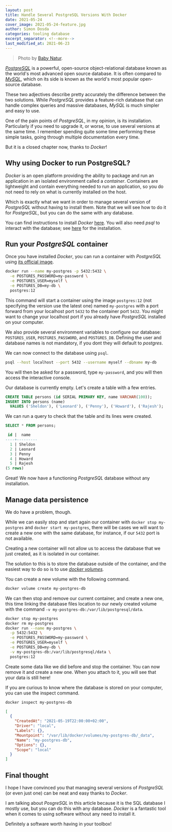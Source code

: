 ```yaml
---
layout: post
title: Handle Several PostgreSQL Versions With Docker
date: 2021-05-24
cover_image: 2021-05-24-feature.jpg
author: Simon Dosda
categories: tooling database
excerpt_separator: <!--more-->
last_modified_at: 2021-06-23
---
```


> Photo by [Baby Natur](https://unsplash.com/@babynatur).

_[PostgreSQL](https://www.postgresql.org/)_ is a powerful, open-source object-relational database known as the world's most advanced open source database. It is often compared to _[MySQL](https://www.mysql.com/fr/)_, which on its side is known as the world's most popular open-source database.

<!--more-->

These two adjectives describe pretty accurately the difference between the two solutions. While _PostgreSQL_ provides a feature-rich database that can handle complex queries and massive databases, _MySQL_ is much simpler and easy to use.

One of the pain points of _PostgreSQL_, in my opinion, is its installation. Particularly if you need to upgrade it, or worse, to use several versions at the same time. I remember spending quite some time performing these simple tasks, going through multiple documentation every time.

But it is a closed chapter now, thanks to _Docker_!

## Why using Docker to run PostgreSQL?

_Docker_ is an open platform providing the ability to package and run an application in an isolated environment called a _container_. Containers are lightweight and contain everything needed to run an application, so you do not need to rely on what is currently installed on the host.

Which is exactly what we want in order to manage several version of _PostgreSQL_ without having to install them. Note that we will see how to do it for _PostgreSQL_, but you can do the same with any database.

You can find instructions to install _Docker_ [here](https://docs.docker.com/get-docker/). You will also need _psql_ to interact with the database; see [here](https://blog.timescale.com/tutorials/how-to-install-psql-on-mac-ubuntu-debian-windows/) for the installation.

## Run your _PostgreSQL_ container

Once you have installed _Docker_, you can run a container with _PostgreSQL_ using [its official image](https://hub.docker.com/_/postgres).

```bash
docker run --name my-postgres -p 5432:5432 \
  -e POSTGRES_PASSWORD=my-password \
  -e POSTGRES_USER=myself \
  -e POSTGRES_DB=my-db \
  postgres:12
```

This command will start a container using the image `postgres:12` (not specifying the version use the latest one) named `my-postgres` with a port forward from your localhost port `5432` to the container port `5432`. You might want to change your localhost port if you already have _PostgreSQL_ installed on your computer.

We also provide several environment variables to configure our database: `POSTGRES_USER`, `POSTGRES_PASSWORD`, and `POSTGRES_DB`. Defining the user and database names is not mandatory, if you dont they will default to _postgres_.

We can now connect to the database using `psql`.

```bash
psql --host localhost --port 5432 --username myself --dbname my-db
```

You will then be asked for a password, type `my-password`, and you will then access the interactive console.

Our database is currently empty. Let's create a table with a few entries.

```sql
CREATE TABLE persons (id SERIAL PRIMARY KEY, name VARCHAR(100));
INSERT INTO persons (name)
  VALUES ('Sheldon'), ('Leonard'), ('Penny'), ('Howard'), ('Rajesh');
```

We can run a query to check that the table and its lines were created.

```sql
SELECT * FROM persons;

 id |  name
----+---------
  1 | Sheldon
  2 | Leonard
  3 | Penny
  4 | Howard
  5 | Rajesh
(5 rows)
```

Great! We now have a functioning _PostgreSQL_ database without any installation.

## Manage data persistence

We do have a problem, though.

While we can easily stop and start again our container with `docker stop my-postgres` and `docker start my-postgres`, there will be cases we will want to create a new one with the same database, for instance, if our `5432` port is not available.

Creating a new container will not allow us to access the database that we just created, as it is isolated in our container.

The solution to this is to store the database outside of the container, and the easiest way to do so is to use _[docker volumes](https://docs.docker.com/storage/volumes/)._

You can create a new volume with the following command.

```bash
docker volume create my-postgres-db
```

We can then stop and remove our current container, and create a new one, this time linking the database files location to our newly created volume with the command `-v my-postgres-db:/var/lib/postgresql/data`.

```bash
docker stop my-postgres
docker rm my-postgres
docker run --name my-postgres \
  -p 5432:5432 \
  -e POSTGRES_PASSWORD=my-password \
  -e POSTGRES_USER=myself \
  -e POSTGRES_DB=my-db \
  -v my-postgres-db:/var/lib/postgresql/data \
  postgres:12
```

Create some data like we did before and stop the container. You can now remove it and create a new one. When you attach to it, you will see that your data is still here!

If you are curious to know where the database is stored on your computer, you can use the inspect command.

```bash
docker inspect my-postgres-db
```

```json
[
  {
    "CreatedAt": "2021-05-19T22:00:00+02:00",
    "Driver": "local",
    "Labels": {},
    "Mountpoint": "/var/lib/docker/volumes/my-postgres-db/_data",
    "Name": "my-postgres-db",
    "Options": {},
    "Scope": "local"
  }
]
```

## Final thought

I hope I have convinced you that managing several versions of _PostgreSQL_ (or even just one) can be neat and easy thanks to _Docker_.

I am talking about _PosgreSQL_ in this article because it is the SQL database I mostly use, but you can do this with any database. _Docker_ is a fantastic tool when it comes to using software without any need to install it.

Definitely a software worth having in your toolbox!
